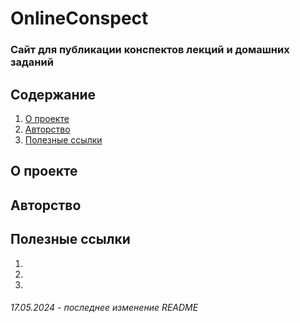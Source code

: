 # OnlineConspect

### Сайт для публикации конспектов лекций и домашних заданий


## Содержание
1. [О проекте]()
2. [Авторство]()
3. [Полезные ссылки]()
   
## О проекте

## Авторство

## Полезные ссылки
1. []()
2. []()
3. []()

###### 17.05.2024 - последнее изменение README
